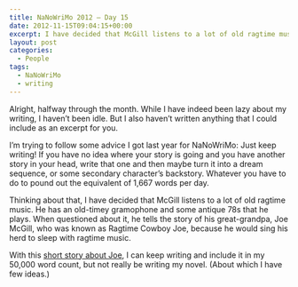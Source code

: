```yaml
---
title: NaNoWriMo 2012 – Day 15
date: 2012-11-15T09:04:15+00:00
excerpt: I have decided that McGill listens to a lot of old ragtime music. He has an old-timey gramophone and some antique 78s that he plays. When questioned about it, he tells the story of his great-grandpa, Joe McGill, who was known as Ragtime Cowboy Joe, because he would sing his herd to sleep with ragtime music.
layout: post
categories:
  - People
tags:
  - NaNoWriMo
  - writing
---
```

Alright, halfway through the month. While I have indeed been lazy about my writing, I haven&#8217;t been idle. But I also haven&#8217;t written anything that I could include as an excerpt for you.

I&#8217;m trying to follow some advice I got last year for NaNoWriMo: Just keep writing! If you have no idea where your story is going and you have another story in your head, write that one and then maybe turn it into a dream sequence, or some secondary character&#8217;s backstory. Whatever you have to do to pound out the equivalent of 1,667 words per day.

Thinking about that, I have decided that McGill listens to a lot of old ragtime music. He has an old-timey gramophone and some antique 78s that he plays. When questioned about it, he tells the story of his great-grandpa, Joe McGill, who was known as Ragtime Cowboy Joe, because he would sing his herd to sleep with ragtime music.

With this [short story about Joe](http://craigmcn.ca/petunia-and-the-vipers.html "Petunia and the Vipers"), I can keep writing and include it in my 50,000 word count, but not really be writing my novel. (About which I have few ideas.)